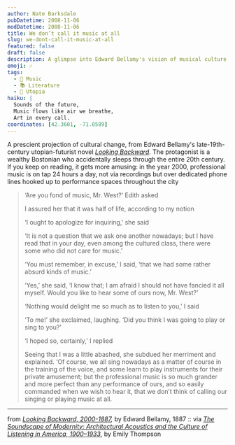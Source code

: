 ```yaml
---
author: Nate Barksdale
pubDatetime: 2008-11-06
modDatetime: 2008-11-06
title: We don’t call it music at all
slug: we-dont-call-it-music-at-all
featured: false
draft: false
description: A glimpse into Edward Bellamy's vision of musical culture in the year 2000, where professional music is readily accessible at all times.
emoji: 🎶
tags:
  - 🎵 Music
  - 📚 Literature
  - 🌆 Utopia
haiku: |
  Sounds of the future,  
  Music flows like air we breathe,  
  Art in every call.
coordinates: [42.3601, -71.0589]
---
```


A prescient projection of cultural change, from Edward Bellamy's late-19th-century utopian-futurist novel _[Looking Backward](http://en.wikipedia.org/wiki/Looking_Backward)_. The protagonist is a wealthy Bostonian who accidentally sleeps through the entire 20th century. If you keep on reading, it gets more amusing: in the year 2000, professional music is on tap 24 hours a day, not via recordings but over dedicated phone lines hooked up to performance spaces throughout the city

> ‘Are you fond of music, Mr. West?’ Edith asked
>
> I assured her that it was half of life, according to my notion
>
> ‘I ought to apologize for inquiring,’ she said
>
> ‘It is not a question that we ask one another nowadays; but I have read that in your day, even among the cultured class, there were some who did not care for music.’
>
> ‘You must remember, in excuse,’ I said, ‘that we had some rather absurd kinds of music.’
>
> ‘Yes,’ she said, ‘I know that; I am afraid I should not have fancied it all myself. Would you like to hear some of ours now, Mr. West?’
>
> ‘Nothing would delight me so much as to listen to you,’ I said
>
> ‘To me!’ she exclaimed, laughing. ‘Did you think I was going to play or sing to you?’
>
> ‘I hoped so, certainly,’ I replied
>
> Seeing that I was a little abashed, she subdued her merriment and explained. ‘Of course, we all sing nowadays as a matter of course in the training of the voice, and some learn to play instruments for their private amusement; but the professional music is so much grander and more perfect than any performance of ours, and so easily commanded when we wish to hear it, that we don’t think of calling our singing or playing music at all.

---

from _[Looking Backward, 2000-1887](http://books.google.com/books?id=oVQLAAAAIAAJ&printsec=frontcover&dq=bellamy+looking+backward&ei=ovwRSb_WHIPWsgOn95WgDw#PPA87,M1),_ by Edward Bellamy, 1887 :: via [_The Soundscape of Modernity: Architectural Acoustics and the Culture of Listening in America, 1900–1933_](http://books.google.com/books?id=7jvtvGbatv4C&printsec=frontcover&dq=soundscape+of+modernity&ei=9f4RSdJagYKyA9v-xYgE), by Emily Thompson
